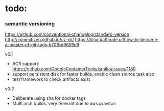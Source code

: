 # todo:
### semantic versioning
https://github.com/conventional-changelog/standard-version
http://commitizen.github.io/cz-cli/
https://blog.daftcode.pl/how-to-become-a-master-of-git-tags-b70fbd9609d9

v0.1
- ACR support: https://github.com/GoogleContainerTools/kaniko/issues/1180
- support persistent disk for faster builds. enable clean source task also
- test framework to check artifacts exist

v0.2
- Deliberate using sha for docker tags
- Multi arch builds. very relevant due to aws.graviton